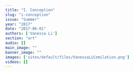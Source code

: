 ```yaml
---
title: "I. Conception"
slug: "i-conception"
issue: "Summer"
year: "2017"
date: "2017-06-01"
authors: ['Vanessa Li']
section: "art"
audio: []
main_image: ""
banner_image: ""
images: ['sites/default/files/VanessaLiComilation.png']
videos: []
---
```

